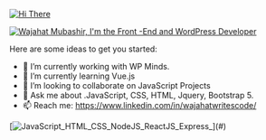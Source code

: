 [![Hi There ](https://pimp-my-readme.webapp.io/pimp-my-readme/sliding-text?emojis=1f44b&text=Hi%2520There%2520)](https://pimp-my-readme.webapp.io)

[![Wajahat Mubashir, I'm the Front -End and WordPress Developer](https://pimp-my-readme.webapp.io/pimp-my-readme/wavy-banner?subtitle=I%27m%20the%20Front%20-End%20and%20WordPress%20Developer&title=Wajahat%20Mubashir)](https://pimp-my-readme.webapp.io)

Here are some ideas to get you started:

- 🔭 I’m currently working with WP Minds.
- 🌱 I’m currently learning Vue.js
- 👯 I’m looking to collaborate on JavaScript Projects
- 💬 Ask me about .JavaScript, CSS, HTML, Jquery, Bootstrap 5.
- 📫 Reach me: https://www.linkedin.com/in/wajahatwritescode/

[![JavaScript_HTML_CSS_NodeJS_ReactJS_Express_](https://pimp-my-readme.webapp.io/pimp-my-readme/technology?technology=JavaScript_HTML_CSS_NodeJS_ReactJS_Express_)](#)

